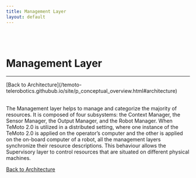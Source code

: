 ```yaml
---
title: Management Layer
layout: default
---
```


<br><br>

# Management Layer
<hr>
[Back to Architecture](/temoto-telerobotics.githubub.io/site/p_conceptual_overview.html#architecture) <br>
<br>

The Management layer helps to manage and categorize the majority of resources. It is composed of four subsystems: the Context Manager, the Sensor Manager, the Output Manager, and the Robot Manager. When TeMoto 2.0 is utilized in a distributed setting, where one instance of the TeMoto 2.0 is applied on the operator’s computer and the other is applied on the on-board computer of a robot, all the management layers synchronize their resource descriptions. This behaviour allows the Supervisory layer to control resources that are situated on different physical machines.



[Back to Architecture](/temoto-telerobotics.githubub.io/site/p_conceptual_overview.html#architecture)
